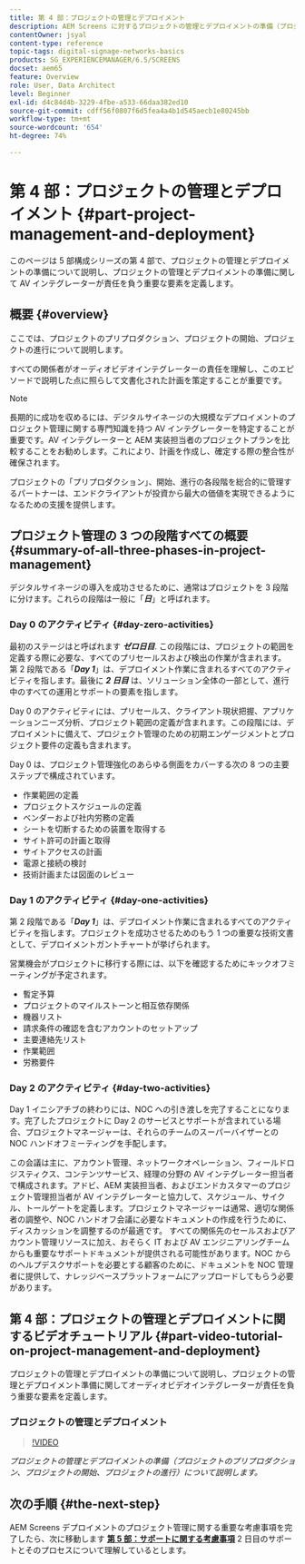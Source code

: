 ```yaml
---
title: 第 4 部：プロジェクトの管理とデプロイメント
description: AEM Screens に対するプロジェクトの管理とデプロイメントの準備（プロジェクトのプリプロダクション、プロジェクトの開始、プロジェクトの進行）について説明します。
contentOwner: jsyal
content-type: reference
topic-tags: digital-signage-networks-basics
products: SG_EXPERIENCEMANAGER/6.5/SCREENS
docset: aem65
feature: Overview
role: User, Data Architect
level: Beginner
exl-id: d4c84d4b-3229-4fbe-a533-66daa382ed10
source-git-commit: cdff56f0807f6d5fea4a4b1d545aecb1e80245bb
workflow-type: tm+mt
source-wordcount: '654'
ht-degree: 74%

---
```


# 第 4 部：プロジェクトの管理とデプロイメント {#part-project-management-and-deployment}

このページは 5 部構成シリーズの第 4 部で、プロジェクトの管理とデプロイメントの準備について説明し、プロジェクトの管理とデプロイメントの準備に関して AV インテグレーターが責任を負う重要な要素を定義します。

## 概要 {#overview}

ここでは、プロジェクトのプリプロダクション、プロジェクトの開始、プロジェクトの進行について説明します。

すべての関係者がオーディオビデオインテグレーターの責任を理解し、このエピソードで説明した点に照らして文書化された計画を策定することが重要です。

>[!NOTE]
>
>長期的に成功を収めるには、デジタルサイネージの大規模なデプロイメントのプロジェクト管理に関する専門知識を持つ AV インテグレーターを特定することが重要です。AV インテグレーターと AEM 実装担当者のプロジェクトプランを比較することをお勧めします。これにより、計画を作成し、確定する際の整合性が確保されます。
>
>プロジェクトの「プリプロダクション」、開始、進行の各段階を総合的に管理するパートナーは、エンドクライアントが投資から最大の価値を実現できるようになるための支援を提供します。

## プロジェクト管理の 3 つの段階すべての概要 {#summary-of-all-three-phases-in-project-management}

デジタルサイネージの導入を成功させるために、通常はプロジェクトを 3 段階に分けます。これらの段階は一般に「***日***」と呼ばれます。

### Day 0 のアクティビティ {#day-zero-activities}

最初のステージはと呼ばれます ***ゼロ日目***. この段階には、プロジェクトの範囲を定義する際に必要な、すべてのプリセールスおよび検出の作業が含まれます。 第 2 段階である「***Day 1***」は、デプロイメント作業に含まれるすべてのアクティビティを指します。最後に ***2 日目*** は、ソリューション全体の一部として、進行中のすべての運用とサポートの要素を指します。

Day 0 のアクティビティには、プリセールス、クライアント現状把握、アプリケーションニーズ分析、プロジェクト範囲の定義が含まれます。この段階には、デプロイメントに備えて、プロジェクト管理のための初期エンゲージメントとプロジェクト要件の定義も含まれます。

Day 0 は、プロジェクト管理強化のあらゆる側面をカバーする次の 8 つの主要ステップで構成されています。

* 作業範囲の定義
* プロジェクトスケジュールの定義
* ベンダーおよび社内労務の定義
* シートを切断するための装置を取得する
* サイト許可の計画と取得
* サイトアクセスの計画
* 電源と接続の検討
* 技術計画または図面のレビュー

### Day 1 のアクティビティ {#day-one-activities}

第 2 段階である「***Day 1***」は、デプロイメント作業に含まれるすべてのアクティビティを指します。プロジェクトを成功させるためのもう 1 つの重要な技術文書として、デプロイメントガントチャートが挙げられます。

営業機会がプロジェクトに移行する際には、以下を確認するためにキックオフミーティングが予定されます。

* 暫定予算
* プロジェクトのマイルストーンと相互依存関係
* 機器リスト
* 請求条件の確認を含むアカウントのセットアップ
* 主要連絡先リスト
* 作業範囲
* 労務要件

### Day 2 のアクティビティ {#day-two-activities}

Day 1 イニシアチブの終わりには、NOC への引き渡しを完了することになります。完了したプロジェクトに Day 2 のサービスとサポートが含まれている場合、プロジェクトマネージャーは、それらのチームのスーパーバイザーとの NOC ハンドオフミーティングを手配します。

この会議は主に、アカウント管理、ネットワークオペレーション、フィールドロジスティクス、コンテンツサービス、経理の分野の AV インテグレーター担当者で構成されます。アドビ、AEM 実装担当者、およびエンドカスタマーのプロジェクト管理担当者が AV インテグレーターと協力して、スケジュール、サイクル、トールゲートを定義します。プロジェクトマネージャーは通常、適切な関係者の調整や、NOC ハンドオフ会議に必要なドキュメントの作成を行うために、ディスカッションを調整するのが最適です。 すべての関係先のセールスおよびアカウント管理リソースに加え、おそらく IT および AV エンジニアリングチームからも重要なサポートドキュメントが提供される可能性があります。NOC からのヘルプデスクサポートを必要とする顧客のために、ドキュメントを NOC 管理者に提供して、ナレッジベースプラットフォームにアップロードしてもらう必要があります。

## 第 4 部：プロジェクトの管理とデプロイメントに関するビデオチュートリアル {#part-video-tutorial-on-project-management-and-deployment}

プロジェクトの管理とデプロイメントの準備について説明し、プロジェクトの管理とデプロイメント準備に関してオーディオビデオインテグレーターが責任を負う重要な要素を定義します。

### プロジェクトの管理とデプロイメント

>[!VIDEO](https://video.tv.adobe.com/v/28408)

*プロジェクトの管理とデプロイメントの準備（プロジェクトのプリプロダクション、プロジェクトの開始、プロジェクトの進行）について説明します。*

## 次の手順 {#the-next-step}

AEM Screens デプロイメントのプロジェクト管理に関する重要な考慮事項を完了したら、次に移動します **[第 5 部：サポートに関する考慮事項](support-considerations.md)** 2 日目のサポートとそのプロセスについて理解しているとします。
